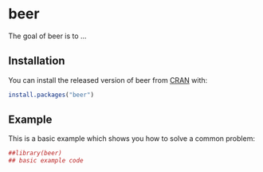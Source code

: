 
<!-- README.md is generated from README.Rmd. Please edit that file -->

# beer

<!-- badges: start -->

<!-- badges: end -->

The goal of beer is to …

## Installation

You can install the released version of beer from
[CRAN](https://CRAN.R-project.org) with:

``` r
install.packages("beer")
```

## Example

This is a basic example which shows you how to solve a common problem:

``` r
##library(beer)
## basic example code
```

